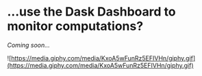 # ...use the Dask Dashboard to monitor computations?

_Coming soon..._

![https://media.giphy.com/media/KxoA5wFunRz5EFIVHn/giphy.gif](https://media.giphy.com/media/KxoA5wFunRz5EFIVHn/giphy.gif)
